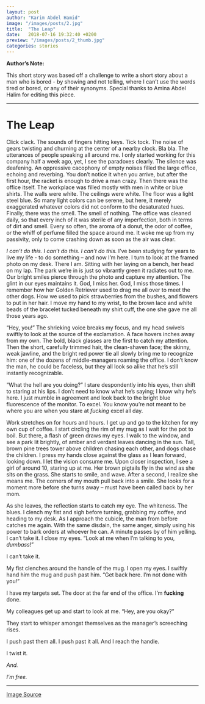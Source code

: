 ```yaml
---
layout: post
author: "Karim Abdel Hamid"
image: "/images/posts/2.jpg"
title:  "The Leap"
date:   2018-07-16 19:32:40 +0200
preview: "/images/posts/2_thumb.jpg"
categories: stories
---
```




**Author’s Note:**

This short story was based off a challenge to write a short story about a man who is bored - by showing and not telling, where I can’t use the words tired or bored, or any of their synonyms. Special thanks to Amina Abdel Halim for editing this piece.

---

# The Leap

Click clack. The sounds of fingers hitting keys. Tick tock. The noise of gears
twisting and churning at the center of a nearby clock. Bla bla. The utterances
of people speaking all around me. I only started working for this company half a
week ago, yet, I see the paradoxes clearly. The silence was deafening. An
oppressive cacophony of empty noises filled the large office, echoing and
reverbing. You don’t notice it when you arrive, but after the first hour, the
racket is enough to drive a man crazy. Then there was the office itself. The
workplace was filled mostly with men in white or blue shirts. The walls were
white. The ceilings were white. The floor was a light steel blue. So many light
colors can be serene, but here, it merely exaggerated whatever colors did not
conform to the desaturated hues. Finally, there was the smell. The smell of
nothing. The office was cleaned daily, so that every inch of it was sterile of
any imperfection, both in terms of dirt and smell. Every so often, the aroma of
a donut, the odor of coffee, or the whiff of perfume filled the space around me.
It woke me up from my passivity, only to come crashing down as soon as the air
was clear.

*I can’t do this. I can’t do this. I can’t do this.* I’ve been studying for
years to live my life - to do something – and now I’m here. I turn to look at
the framed photo on my desk. There I am. Sitting with her laying on a bench, her
head on my lap. The park we’re in is just so vibrantly green it radiates out to
me. Our bright smiles pierce through the photo and capture my attention. The
glint in our eyes maintains it. God, I miss her. God, I miss those times. I
remember how her Golden Retriever used to drag me all over to meet the other
dogs. How we used to pick strawberries from the bushes, and flowers to put in
her hair. I move my hand to my wrist, to the brown lace and white beads of the
bracelet tucked beneath my shirt cuff, the one she gave me all those years ago.

“Hey, you!” The shrieking voice breaks my focus, and my head swivels swiftly to
look at the source of the exclamation. A face hovers inches away from my own.
The bold, black glasses are the first to catch my attention. Then the short,
carefully trimmed hair, the clean-shaven face; the skinny, weak jawline, and the
bright red power tie all slowly bring me to recognize him: one of the dozens of
middle-managers roaming the office. I don’t know the man, he could be faceless,
but they all look so alike that he’s still instantly recognizable.

“What the hell are you doing?” I stare despondently into his eyes, then shift to
staring at his lips. I don’t need to know what he’s saying; I know why he’s
here. I just mumble in agreement and look back to the bright blue fluorescence
of the monitor. To excel. You know you’re not meant to be where you are when you
stare at *fucking* excel all day.

Work stretches on for hours and hours. I get up and go to the kitchen for my own
cup of coffee. I start circling the rim of my mug as I wait for the pot to boil.
But there, a flash of green draws my eyes. I walk to the window, and see a park
lit brightly, of amber and verdant leaves dancing in the sun. Tall, brown pine
trees tower above children chasing each other, and dogs chase the children. I
press my hands close against the glass as I lean forward, looking down. I let
the vision consume me. Upon closer inspection, I see a girl of around 10,
staring up at me. Her brown pigtails fly in the wind as she sits on the grass.
She starts to smile, and wave. After a second, I realize she means me. The
corners of my mouth pull back into a smile. She looks for a moment more before
she turns away – must have been called back by her mom.

As she leaves, the reflection starts to catch my eye. The whiteness. The blues.
I clench my fist and sigh before turning, grabbing my coffee, and heading to my
desk. As I approach the cubicle, the man from before catches me again. With the
same disdain, the same anger, simply using his power to bark orders at whoever
he can. A minute passes by of him yelling. I can’t take it. I close my eyes.
“Look at me when I’m talking to you, *dumbass*!”

I can’t take it.

My fist clenches around the handle of the mug. I open my eyes. I swiftly hand
him the mug and push past him. “Get back here. I’m not done with you!”

I have my targets set. The door at the far end of the office. I’m **fucking**
done.

My colleagues get up and start to look at me. “Hey, are you okay?”

They start to whisper amongst themselves as the manager’s screeching rises.

I push past them all. I push past it all. And I reach the handle.

I twist it.

*And.*

*I’m free.*


---

[Image Source](https://www.pexels.com/photo/light-road-landscape-nature-35600/)
